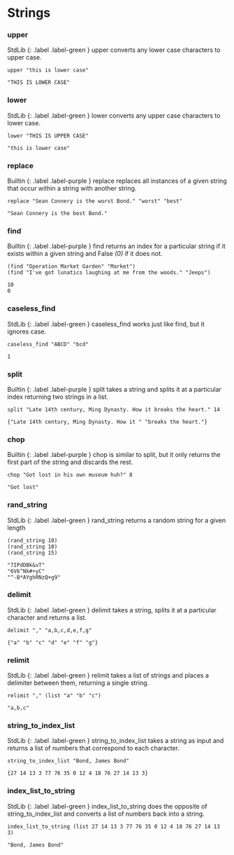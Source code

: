 # Strings

### upper
StdLib
{: .label .label-green }
upper converts any lower case characters to upper case.
```
upper "this is lower case"
```
```
"THIS IS LOWER CASE"
```

### lower
StdLib
{: .label .label-green }
lower converts any upper case characters to lower case.
```
lower "THIS IS UPPER CASE"
```
```
"this is lower case"
```

### replace
Builtin 
{: .label .label-purple }
replace replaces all instances of a given string that occur within a string with another string.
```
replace "Sean Connery is the worst Bond." "worst" "best"
```
```
"Sean Connery is the best Bond."
```

### find
Builtin 
{: .label .label-purple }
find returns an index for a particular string if it exists within a given string and False _(0)_ if it does not.
```
(find "Operation Market Garden" "Market")
(find "I've got lunatics laughing at me from the woods." "Jeeps")
```
```
10
0
```

### caseless_find
StdLib
{: .label .label-green }
caseless_find works just like find, but it ignores case.
```
caseless_find "ABCD" "bcd"
```
```
1
```

### split
Builtin 
{: .label .label-purple }
split takes a string and splits it at a particular index returning two strings in a list.
```
split "Late 14th century, Ming Dynasty. How it breaks the heart." 14
```
```
{"Late 14th century, Ming Dynasty. How it " "breaks the heart."}
```

### chop 
Builtin 
{: .label .label-purple }
chop is similar to split, but it only returns the first part of the string and discards the rest.
```
chop "Got lost in his own museum huh?" 8
```
```
"Got lost"
```

### rand_string 
StdLib
{: .label .label-green }
rand_string returns a random string for a given length
```
(rand_string 10)
(rand_string 10)
(rand_string 15)
```
```
"7IPdDBk&vT"
"6V6^Nk#+yC"
"^-B*AYghRNzQ+g9"
```

### delimit
StdLib
{: .label .label-green }
delimit takes a string, splits it at a particular character and returns a list. 
```
delimit "," "a,b,c,d,e,f,g"
```
```
{"a" "b" "c" "d" "e" "f" "g"}
```

### relimit
StdLib
{: .label .label-green }
relimit takes a list of strings and places a delimiter between them, returning a single string.
```
relimit "," (list "a" "b" "c")
```
```
"a,b,c"
```

### string_to_index_list
StdLib
{: .label .label-green }
string_to_index_list takes a string as input and returns a list of numbers that correspond to each character.
```
string_to_index_list "Bond, James Bond"
```
```
{27 14 13 3 77 76 35 0 12 4 18 76 27 14 13 3}
```

### index_list_to_string
StdLib
{: .label .label-green }
index_list_to_string does the opposite of string_to_index_list and converts a list of numbers back into a string.
```
index_list_to_string (list 27 14 13 3 77 76 35 0 12 4 18 76 27 14 13 3)
```
```
"Bond, James Bond"
```
